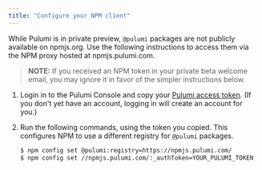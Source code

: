 ```yaml
---
title: "Configure your NPM client"
---
```


While Pulumi is in private preview, `@pulumi` packages are not publicly available on npmjs.org. Use the following instructions to access them via the NPM proxy hosted at npmjs.pulumi.com. 

> **NOTE:** If you received an NPM token in your private beta welcome email, you may ignore it in favor of the simpler instructions below.

<!-- TODO WHITELIST: update this text when whitelist flow is eliminated -->
1.  Login in to the Pulumi Console and copy your [Pulumi access token](https://pulumi.com/account). (If you don't yet have an account, logging in will create an account for you.)

1.  Run the following commands, using the token you copied. This configures NPM to use a different registry for `@pulumi` packages.

    ```bash
    $ npm config set @pulumi:registry=https://npmjs.pulumi.com/
    $ npm config set //npmjs.pulumi.com/:_authToken=YOUR_PULUMI_TOKEN
    ```
